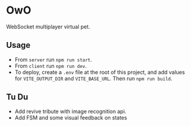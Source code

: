 # OwO
WebSocket multiplayer virtual pet.

## Usage
- From `server` run `npm run start`.
- From `client` run `npm run dev`.
- To deploy, create a `.env` file at the root of this project, and add values for `VITE_OUTPUT_DIR` and `VITE_BASE_URL`. Then run `npm run build`.

## Tu Du
- Add revive tribute with image recognition api.
- Add FSM and some visual feedback on states